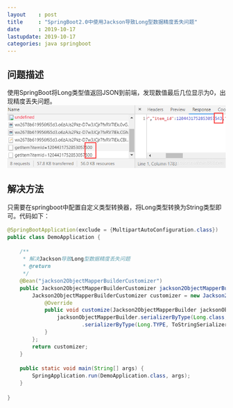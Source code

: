 ```yaml
---
layout    : post
title     : "SpringBoot2.0中使用Jackson导致Long型数据精度丢失问题"
date      : 2019-10-17
lastupdate: 2019-10-17
categories: java springboot
---
```




## 问题描述
使用SpringBoot将Long类型值返回JSON到前端，发现数值最后几位显示为0，出现精度丢失问题。
![在这里插入图片描述](/assets/img/2019-12-18-springboot-long-json-zh/1.png)

## 解决方法
只需要在springboot中配置自定义类型转换器，将Long类型转换为String类型即可。代码如下：


```java
@SpringBootApplication(exclude = {MultipartAutoConfiguration.class})
public class DemoApplication {

    /**
     * 解决Jackson导致Long型数据精度丢失问题
     * @return
     */
    @Bean("jackson2ObjectMapperBuilderCustomizer")
    public Jackson2ObjectMapperBuilderCustomizer jackson2ObjectMapperBuilderCustomizer() {
        Jackson2ObjectMapperBuilderCustomizer customizer = new Jackson2ObjectMapperBuilderCustomizer() {
            @Override
            public void customize(Jackson2ObjectMapperBuilder jacksonObjectMapperBuilder) {
                jacksonObjectMapperBuilder.serializerByType(Long.class, ToStringSerializer.instance)
                        .serializerByType(Long.TYPE, ToStringSerializer.instance);
            }
        };
        return customizer;
    }

    public static void main(String[] args) {
        SpringApplication.run(DemoApplication.class, args);
    }

}

```